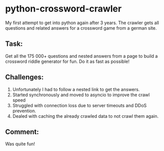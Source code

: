 # python-crossword-crawler
My first attempt to get into python again after 3 years. 
The crawler gets all questions and related answers for a crossword game from a german site.

## Task:
Get all the 175 000+ questions and nested answers from a page to build a crossword riddle generator for fun. 
Do it as fast as possible! 

## Challenges:
1. Unfortunately I had to follow a nested link to get the answers. 
2. Started synchronously and moved to asyncio to improve the crawl speed
3. Struggled with connection loss due to server timeouts and DDoS prevention.
4. Dealed with caching the already crawled data to not crawl them again.

## Comment:
Was quite fun!

